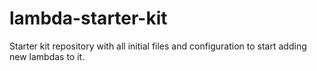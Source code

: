 # lambda-starter-kit
Starter kit repository with all initial files and configuration to start adding new lambdas to it.
